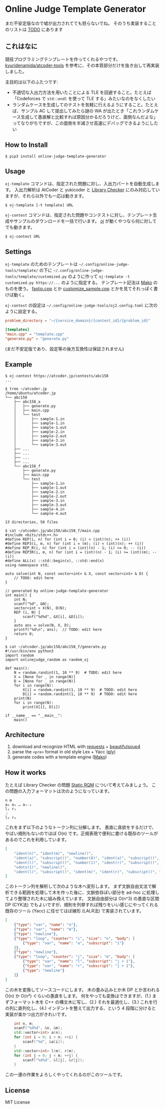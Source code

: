 # Online Judge Template Generator

まだ不安定版なので嘘が出力されてても怒らないでね。
そのうち実装することのリストは [TODO](https://github.com/kmyk/online-judge-template-generator/issues/2) にあります


## これはなに

競技プログラミングテンプレートを作ってくれるやつです。
[kyuridenamida/atcoder-tools](https://github.com/kyuridenamida/atcoder-tools) を参考に、その本質部分だけを抜き出して再実装しました。

主目的は以下のふたつです:

-   不適切な入出力方法を用いたことによる TLE を回避すること。たとえば「Codeforces で `std::endl` を使って TLE する」みたいなのをなくしたい
-   ランダムケースを生成してのテストを気軽に行えるようにすること。たとえば、サンプル AC して提出してみたら謎の WA が出たとき「これランダムケース生成して愚直解と比較すれば原因分かるだろうけど、面倒なんだよな」ってなりがちですが、この面倒を半減させ高速にデバッグできるようにしたい


## How to Install

``` console
$ pip3 install online-judge-template-generator
```


## Usage

`oj-template` コマンドは、指定された問題に対し、入出力パートを自動生成します。
入出力解析は AtCoder と yukicoder と [Library Checker](https://judge.yosupo.jp/) にのみ対応していますが、それら以外でも一応は動きます。

``` console
$ oj-template [-t template] URL
```

`oj-contest` コマンドは、指定された問題やコンテストに対し、テンプレート生成やサンプルのダウンロードを一括で行います。
[oj](https://github.com/kmyk/online-judge-tools) が動くやつなら何に対してでも動きます。

``` console
$ oj-contest URL
```


## Settings

`oj-template` のためのテンプレートは `~/.config/online-judge-tools/template/` の下に `~/.config/online-judge-tools/template/customized.py` のように作って `oj-template -t customized.py https://...` のように指定する。
テンプレート記法は [Mako](https://www.makotemplates.org/) のものを使う。
[fastio.cpp](https://github.com/kmyk/online-judge-template-generator/blob/master/onlinejudge_template_resources/template/fastio.cpp) とか [customize_sample.cpp](https://github.com/kmyk/online-judge-template-generator/blob/master/onlinejudge_template_resources/template/customize_sample.cpp) とかを見てそれっぽく書けば動く。

`oj-contest` の設定は `~/.config/online-judge-tools/oj2.config.toml` に次のように設定する。

``` toml
problem_directory = "~/{service_domain}/{contest_id}/{problem_id}"

[templates]
"main.cpp" = "template.cpp"
"generate.py" = "generate.py"
```

(まだ不安定版であり、設定等の後方互換性は保証されません)


## Example

``` console
$ oj-contest https://atcoder.jp/contests/abc158
...

$ tree ~/atcoder.jp
/home/ubuntu/atcoder.jp
└── abc158
    ├── abc158_a
    │   ├── generate.py
    │   ├── main.cpp
    │   └── test
    │       ├── sample-1.in
    │       ├── sample-1.in
    │       ├── sample-1.out
    │       ├── sample-2.in
    │       ├── sample-2.out
    │       ├── sample-3.in
    │       └── sample-3.out
    ├── ...
    ├── ...
    ├── ...
    ├── ...
    └── abc158_f
        ├── generate.py
        ├── main.cpp
        └── test
            ├── sample-1.in
            ├── sample-1.out
            ├── sample-2.in
            ├── sample-2.out
            ├── sample-3.in
            ├── sample-3.out
            ├── sample-4.in
            └── sample-4.out

13 directories, 50 files

$ cat ~/atcoder.jp/abc158/abc158_f/main.cpp
#include <bits/stdc++.h>
#define REP(i, n) for (int i = 0; (i) < (int)(n); ++ (i))
#define REP3(i, m, n) for (int i = (m); (i) < (int)(n); ++ (i))
#define REP_R(i, n) for (int i = (int)(n) - 1; (i) >= 0; -- (i))
#define REP3R(i, m, n) for (int i = (int)(n) - 1; (i) >= (int)(m); -- (i))
#define ALL(x) ::std::begin(x), ::std::end(x)
using namespace std;

auto solve(int N, const vector<int> & X, const vector<int> & D) {
    // TODO: edit here
}

// generated by online-judge-template-generator
int main() {
    int N;
    scanf("%d", &N);
    vector<int > X(N), D(N);
    REP (i, N) {
        scanf("%d%d", &X[i], &D[i]);
    }
    auto ans = solve(N, X, D);
    printf("%d\n", ans);  // TODO: edit here
    return 0;
}

$ cat ~/atcoder.jp/abc158/abc158_f/generate.py
#!/usr/bin/env python3
import random
import onlinejudge_random as random_oj

def main():
    N = random.randint(1, 10 ** 9)  # TODO: edit here
    X = [None for _ in range(N)]
    D = [None for _ in range(N)]
    for i in range(N):
        X[i] = random.randint(1, 10 ** 9)  # TODO: edit here
        D[i] = random.randint(1, 10 ** 9)  # TODO: edit here
    print(N)
    for i in range(N):
        print(X[i], D[i])

if __name__ == "__main__":
    main()
```


## Architecture

1.  download and recognize HTML with [requests](https://requests.readthedocs.io/en/master/) + [beautifulsoup4](https://www.crummy.com/software/BeautifulSoup/)
1.  parse the `<pre>` format in old style Lex + Yacc ([ply](http://www.dabeaz.com/ply/))
1.  generate codes with a template engine ([Mako](https://www.makotemplates.org/))


## How it works

たとえば Library Checker の問題 [Static RQM](https://judge.yosupo.jp/problem/staticrmq) について考えてみましょう。
この問題の入力フォーマットは次のようになっています。

```
n m
a₀ a₁ … aₙ₋₁
l₁ r₁
⋮
lₘ rₘ
```

これをまず以下のようなトークン列に分解します。
愚直に貪欲をするだけで、やばい規則もないのでほぼ O(n) です。正規表現で便利に書ける既存のツールがあるのでこれを利用しています。

``` json
[
    "ident(n)", "ident(m)", "newline()",
    "ident(a)", "subscript()", "number(0)", "ident(a)", "subscript()", "number(1)", "dots()", "ident(a)", "subscript()", "ident(n)", "binop(-)", "number(1)", "newline()",
    "ident(l)", "subscript()", "number(1)", "ident(r)", "subscript()", "number(1)", "newline()",
    "vdots(1)", "newline()",
    "ident(l)", "subscript()", "ident(m)", "ident(r)", "subscript()", "ident(m)", "newline()"
]
```

このトークン列を解析して次のような木へ変形します。
まず文脈自由文法で解析できる範囲を処理して木を作った後に、文脈依存ぽい部分を ad-hoc に処理してより整理された木に組み換えています。
文脈自由部分は O(n^3) の愚直な区間 DP (CYK法) でもよいですが、規則を列挙すれば残りをいい感じにやってくれる既存のツール (Yacc) に任せてほぼ線形 (LALR法) で実装されています。

``` json
[
    {"type": "var", "name": "n"},
    {"type": "var", "name": "m"},
    {"type": "newline"},
    {"type": "loop", "counter": "i", "size": "n", "body": [
        {"type": "var", "name": "a", "subscript": "i"}
    ]},
    {"type": "newline"},
    {"type": "loop", "counter": "j", "size": "m", "body": [
        {"type": "var", "name": "l", "subscript": "j + 1"},
        {"type": "var", "name": "r", "subscript": "j + 1"},
        {"type": "newline"}
    ]}
]
```

この木を変換してソースコードにします。
木の畳み込みとか木 DP とか言われる O(n) か O(n²) ぐらいの愚直をします。
何をやっても変換はできますが、(1.) まずフォーマット木を C++ の構文木に写し、(2.) それを最適化し、(3.) これを行の列に直列化し、(4.) インデントを整えて出力する、という 4 段階に分けると実装が楽かつ出力がきれいです。

``` c++
    int n, m;
    scanf("%d%d", &n, &m);
    std::vector<int> a(n);
    for (int i = 0; i < n; ++i) {
        scanf("%d", &a[i]);
    }
    std::vector<int> l(m), r(m);
    for (int j = 0; j < m; ++j) {
        scanf("%d%d", &l[j], &r[j]);
    }
```

この一連の作業をよろしくやってくれるのがこのツールです。


## License

MIT License
